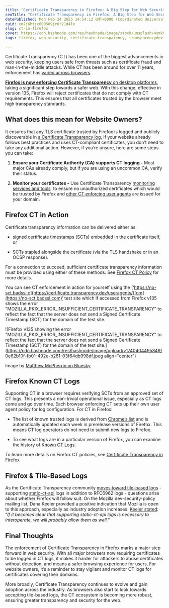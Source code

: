 ```yaml
---
title: "Certificate Transparency in Firefox: A Big Step for Web Security"
seoTitle: "Certificate Transparency in Firefox: A Big Step for Web Security"
datePublished: Mon Feb 24 2025 14:54:12 GMT+0000 (Coordinated Universal Time)
cuid: cm7j6htjc000509jr0r21d4lx
slug: ct-in-firefox
cover: https://cdn.hashnode.com/res/hashnode/image/stock/unsplash/4xmVvHRioKg/upload/1845adcf3d0048cf789a75c0337d6b56.jpeg
tags: firefox, web-security, certificate-transparency, transparencydev

---
```


Certificate Transparency (CT) has been one of the biggest advancements in web security, keeping users safe from threats such as certificate fraud and man-in-the-middle attacks. While CT has been around for over 11 years, enforcement has [varied across browsers](https://certificate.transparency.dev/useragents/).

[**Firefox is now enforcing Certificate Transparency** on desktop platforms](https://groups.google.com/a/mozilla.org/g/dev-security-policy/c/OagRKpVirsA/m/Q4c89XG-EAAJ), taking a significant step towards a safer web. With this change, effective in version 135, Firefox will reject certificates that do not comply with CT requirements. This ensures that all certificates trusted by the browser meet high transparency standards.

## What does this mean for Website Owners?

It ensures that any TLS certificate trusted by Firefox is logged and publicly discoverable in [a Certificate Transparency log.](https://certificate.transparency.dev/logs/) If your website already follows best practices and uses CT-compliant certificates, you don’t need to take any additional action. However, if you’re unsure, here are some steps you can take:

1. **Ensure your Certificate Authority (CA) supports CT logging -** Most major CAs already comply, but if you are using an uncommon CA, verify their status.
    
2. **Monitor your certificates -** Use Certificate Transparency [monitoring services and tools](https://certificate.transparency.dev/monitors/)  to ensure no unauthorized certificates which would be trusted by Firefox and [other CT enforcing user agents](https://certificate.transparency.dev/useragents/) are issued for your domain.
    

## Firefox CT in Action

Certificate transparency information can be delivered either as:

* signed certificate timestamps (SCTs) embedded in the certificate itself, or
    
* SCTs stapled alongside the certificate (via the TLS handshake or in an OCSP response).
    

For a connection to succeed, sufficient certificate transparency information must be provided using either of these methods. See [Firefox CT Policy](https://wiki.mozilla.org/SecurityEngineering/Certificate_Transparency#CT_Policy) for more details.

You can see CT enforcement in action for yourself using the [‘https://no-sct.badssl.c](https://certificate.transparency.dev/useragents/)[om](https://no-sct.badssl.com)‘ test site which if accessed from Firefox v135 shows the error "MOZILLA\_PKIX\_ERROR\_INSUFFICIENT\_CERTIFICATE\_TRANSPARENCY" to reflect the fact that the server does not send a Signed Certificate Timestamp (SCT) for the domain of the test site.

![Firefox v135 showing the error "MOZILLA_PKIX_ERROR_INSUFFICIENT_CERTIFICATE_TRANSPARENCY" to reflect the fact that the server does not send a Signed Certificate Timestamp (SCT) for the domain of the test site.](https://cdn.hashnode.com/res/hashnode/image/upload/v1740404495849/0e62b10f-fb01-492e-b261-03f64db998df.jpeg align="center")

Image by [Matthew McPherrin on Bluesky](https://bsky.app/profile/mattm.bsky.social/post/3lhexejiubc2t)

## Firefox Known CT Logs

Supporting CT in a browser requires verifying SCTs from an approved set of CT logs. This presents a non-trivial operational issue, especially as CT logs come and go over time. Each browser enforcing CT sets up their own user agent policy for log configuration. For CT in Firefox:

* The list of known trusted logs is derived from [Chrome’s list](https://www.gstatic.com/ct/log_list/v3/log_list.json) and is automatically updated each week in prerelease versions of Firefox. This means CT log operators do not need to submit new logs to Firefox.
    
* To see what logs are in a particular version of Firefox, you can examine the history of [Known CT Logs](https://searchfox.org/mozilla-central/source/security/ct/CTKnownLogs.h).
    

To learn more details on Firefox CT policies, see [Certificate Transparency in Firefox](https://wiki.mozilla.org/SecurityEngineering/Certificate_Transparency)

## Firefox & Tile-Based Logs

As the Certificate Transparency community [moves toward tile-based logs](https://blog.transparency.dev/what-2025-holds-for-certificate-transparency-and-the-transparencydev-ecosystem) - supporting [static-ct-api](https://github.com/C2SP/C2SP/blob/main/static-ct-api.md) logs in addition to RFC6962 logs - questions arise about whether Firefox will follow suit. On the Mozilla dev-security-policy mailing list, Dana Keeler provided a positive indication that Mozilla is open to this approach, especially as industry adoption increases. [Keeler stated](https://groups.google.com/a/mozilla.org/g/dev-security-policy/c/lypRGp4JGGE/m/mareQmFjAAAJ): “*If it becomes clear that supporting static-ct-api logs is necessary to interoperate, we will probably allow them as well.*”

## Final Thoughts

The enforcement of Certificate Transparency in Firefox marks a major step forward in web security. With all major browsers now requiring certificates to be logged in CT logs, it makes it harder for attackers to abuse certificates without detection, and means a safer browsing experience for users. For website owners, it’s a reminder to stay vigilant and monitor CT logs for certificates covering their domains.

More broadly, Certificate Transparency continues to evolve and gain adoption across the industry. As browsers also start to look towards accepting tile-based logs, the CT ecosystem is becoming more robust, ensuring greater transparency and security for the web.